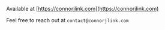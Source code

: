 Available at [https://connorjlink.com](https://connorjlink.com)
  
Feel free to reach out at `contact@connorjlink.com`
